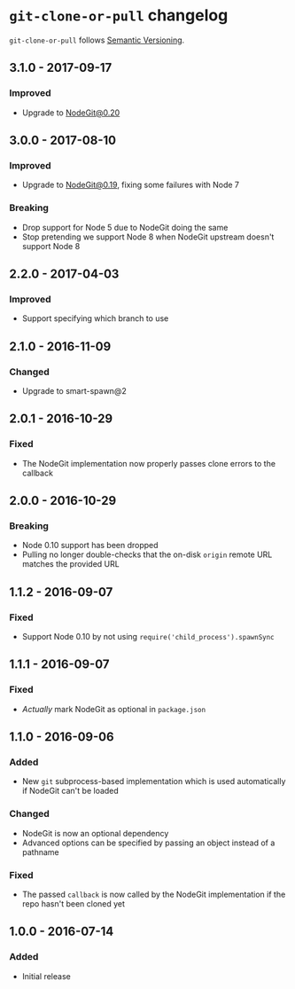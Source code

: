 # `git-clone-or-pull` changelog

`git-clone-or-pull` follows [Semantic Versioning][1].

## 3.1.0 - 2017-09-17

### Improved

* Upgrade to NodeGit@0.20

## 3.0.0 - 2017-08-10

### Improved

* Upgrade to NodeGit@0.19, fixing some failures with Node 7

### Breaking

* Drop support for Node 5 due to NodeGit doing the same
* Stop pretending we support Node 8 when NodeGit upstream doesn't support Node 8

## 2.2.0 - 2017-04-03

### Improved

* Support specifying which branch to use

## 2.1.0 - 2016-11-09

### Changed

* Upgrade to smart-spawn@2

## 2.0.1 - 2016-10-29

### Fixed

* The NodeGit implementation now properly passes clone errors to the callback

## 2.0.0 - 2016-10-29

### Breaking

* Node 0.10 support has been dropped
* Pulling no longer double-checks that the on-disk `origin` remote URL matches the provided URL

## 1.1.2 - 2016-09-07

### Fixed

* Support Node 0.10 by not using `require('child_process').spawnSync`

## 1.1.1 - 2016-09-07

### Fixed

* _Actually_ mark NodeGit as optional in `package.json`

## 1.1.0 - 2016-09-06

### Added

* New `git` subprocess-based implementation which is used automatically if NodeGit can't be loaded

### Changed

* NodeGit is now an optional dependency
* Advanced options can be specified by passing an object instead of a pathname

### Fixed

* The passed `callback` is now called by the NodeGit implementation if the repo hasn't been cloned yet

## 1.0.0 - 2016-07-14

### Added

* Initial release

 [1]: http://semver.org/

